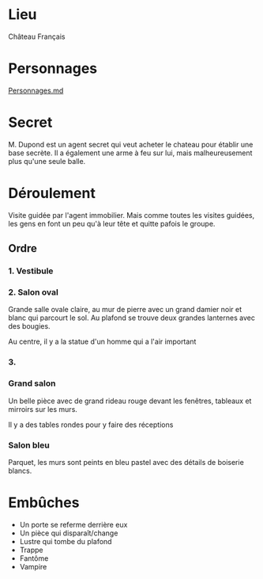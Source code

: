 # Lieu

Château Français

# Personnages

[Personnages.md](./personnages.md)

# Secret

M. Dupond est un agent secret qui veut acheter le chateau pour établir une base secrète.
Il a également une arme à feu sur lui, mais malheureusement plus qu'une seule balle.


# Déroulement

Visite guidée par l'agent immobilier.
Mais comme toutes les visites guidées, les gens en font un peu qu'à leur tête et quitte pafois le groupe.

## Ordre

### 1. Vestibule
### 2. Salon oval

Grande salle ovale claire, au mur de pierre avec un grand damier noir et blanc qui parcourt le sol. Au plafond se trouve deux grandes lanternes avec des bougies.

Au centre, il y a la statue d'un homme qui a l'air important

### 3. 

### Grand salon

Un belle pièce avec de grand rideau rouge devant les fenêtres, tableaux et mirroirs sur les murs.

Il y a des tables rondes pour y faire des réceptions


### Salon bleu

Parquet, les murs sont peints en bleu pastel avec des détails de boiserie blancs.

# Embûches

- Un porte se referme derrière eux
- Un pièce qui disparaît/change
- Lustre qui tombe du plafond
- Trappe
- Fantôme
- Vampire
